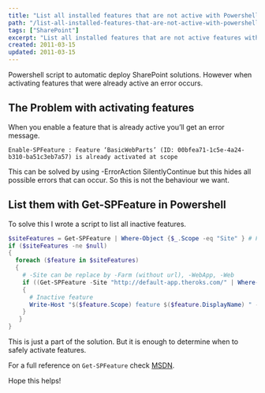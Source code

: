 ```yaml
---
title: "List all installed features that are not active with Powershell"
path: "/list-all-installed-features-that-are-not-active-with-powershell/"
tags: ["SharePoint"]
excerpt: "List all installed features that are not active features with Powershell. See in this post how this can be done with a small script."
created: 2011-03-15
updated: 2011-03-15
---
```


Powershell script to automatic deploy SharePoint solutions. However when activating features that were already active an error occurs.

## The Problem with activating features

When you enable a feature that is already active you’ll get an error message.

`Enable-SPFeature : Feature ‘BasicWebParts’ (ID: 00bfea71-1c5e-4a24-b310-ba51c3eb7a57) is already activated at scope`

This can be solved by using -ErrorAction SilentlyContinue but this hides all possible errors that can occur. So this is not the behaviour we want.

## List them with Get-SPFeature in Powershell

To solve this I wrote a script to list all inactive features.

```powershell
$siteFeatures = Get-SPFeature | Where-Object {$_.Scope -eq "Site" } # Farm, WebApp, Site and Web
if ($siteFeatures -ne $null)
{
  foreach ($feature in $siteFeatures)
  {
    # -Site can be replace by -Farm (without url), -WebApp, -Web
    if ((Get-SPFeature -Site "http://default-app.theroks.com/" | Where-Object {$_.Id -eq $feature.id}) -eq $null)
    {
      # Inactive feature
      Write-Host "$($feature.Scope) feature $($feature.DisplayName) " -ForeGroundColor DarkRed
    }
   }
}
```

This is just a part of the solution. But it is enough to determine when to safely activate features.

For a full reference on `Get-SPFeature` check [MSDN](http://technet.microsoft.com/en-us/library/ff607945.aspx).

Hope this helps!
